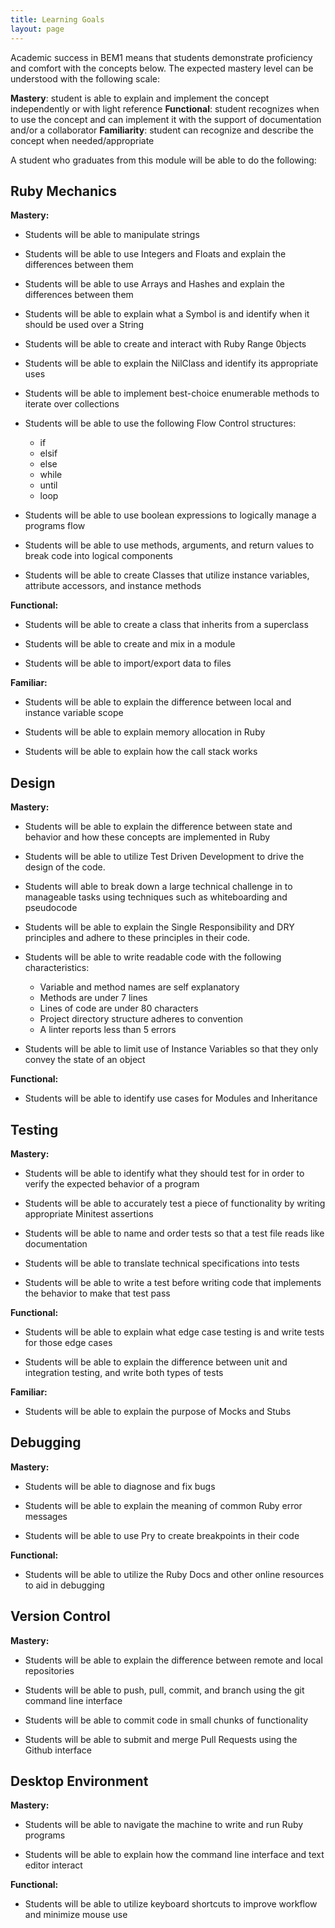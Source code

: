 ```yaml
---
title: Learning Goals
layout: page
---
```


Academic success in BEM1 means that students demonstrate proficiency and comfort with the concepts below. The expected mastery level can be understood with the following scale:

**Mastery**: student is able to explain and implement the concept independently or with light reference
**Functional**: student recognizes when to use the concept and can implement it with the support of documentation and/or a collaborator
**Familiarity**: student can recognize and describe the concept when needed/appropriate

A student who graduates from this module will be able to do the following:

## Ruby Mechanics

**Mastery:**

* Students will be able to manipulate strings

* Students will be able to use Integers and Floats and explain the differences between them

* Students will be able to use Arrays and Hashes and explain the differences between them

* Students will be able to explain what a Symbol is and identify when it should be used over a String

* Students will be able to create and interact with Ruby Range 0bjects

* Students will be able to explain the NilClass and identify its appropriate uses

* Students will be able to implement best-choice enumerable methods to iterate over collections

* Students will be able to use the following Flow Control structures:
  * if
  * elsif
  * else
  * while
  * until
  * loop

* Students will be able to use boolean expressions to logically manage a programs flow

* Students will be able to use methods, arguments, and return values to break code into logical components

* Students will be able to create Classes that utilize instance variables, attribute accessors, and instance methods

**Functional:**

* Students will be able to create a class that inherits from a superclass

* Students will be able to create and mix in a module

* Students will be able to import/export data to files

**Familiar:**

* Students will be able to explain the difference between local and instance variable scope

* Students will be able to explain memory allocation in Ruby

* Students will be able to explain how the call stack works

## Design

**Mastery:**

* Students will be able to explain the difference between state and behavior and how these concepts are implemented in Ruby

* Students will be able to utilize Test Driven Development to drive the design of the code.

* Students will able to break down a large technical challenge in to manageable tasks using techniques such as whiteboarding and pseudocode

* Students will be able to explain the Single Responsibility and DRY principles and adhere to these principles in their code.

* Students will be able to write readable code with the following characteristics:
  * Variable and method names are self explanatory
  * Methods are under 7 lines
  * Lines of code are under 80 characters
  * Project directory structure adheres to convention
  * A linter reports less than 5 errors

* Students will be able to limit use of Instance Variables so that they only convey the state of an object

**Functional:**

* Students will be able to identify use cases for Modules and Inheritance

## Testing

**Mastery:**

* Students will be able to identify what they should test for in order to verify the expected behavior of a program

* Students will be able to accurately test a piece of functionality by writing appropriate Minitest assertions

* Students will be able to name and order tests so that a test file reads like documentation

* Students will be able to translate technical specifications into tests

* Students will be able to write a test before writing code that implements the behavior to make that test pass

**Functional:**

* Students will be able to explain what edge case testing is and write tests for those edge cases

* Students will be able to explain the difference between unit and integration testing, and write both types of tests

**Familiar:**

* Students will be able to explain the purpose of Mocks and Stubs

## Debugging

**Mastery:**

* Students will be able to diagnose and fix bugs

* Students will be able to explain the meaning of common Ruby error messages

* Students will be able to use Pry to create breakpoints in their code

**Functional:**

* Students will be able to utilize the Ruby Docs and other online resources to aid in debugging


## Version Control

**Mastery:**

* Students will be able to explain the difference between remote and local repositories

* Students will be able to push, pull, commit, and branch using the git command line interface

* Students will be able to commit code in small chunks of functionality

* Students will be able to submit and merge Pull Requests using the Github interface

## Desktop Environment

**Mastery:**

* Students will be able to navigate the machine to write and run Ruby programs

* Students will be able to explain how the command line interface and text editor interact

**Functional:**

* Students will be able to utilize keyboard shortcuts to improve workflow and minimize mouse use
